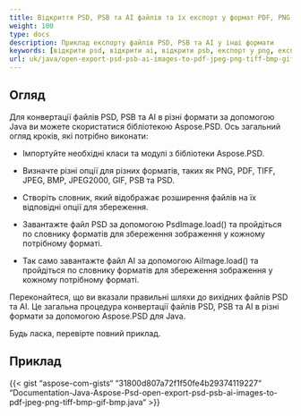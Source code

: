 ```yaml
---
title: Відкриття PSD, PSB та AI файлів та їх експорт у формат PDF, PNG, TIFF, GIF, BMP, JPEG
weight: 100
type: docs
description: Приклад експорту файлів PSD, PSB та AI у інші формати
keywords: [відкрити psd, відкрити ai, відкрити psb, експорт у png, експорт у pdf, експорт у jpeg, експорт у tiff, psd api, java, зразок коду]
url: uk/java/open-export-psd-psb-ai-images-to-pdf-jpeg-png-tiff-bmp-gif-bmp/
---
```


## **Огляд**
Для конвертації файлів PSD, PSB та AI в різні формати за допомогою Java ви можете скористатися бібліотекою Aspose.PSD. Ось загальний огляд кроків, які потрібно виконати:

- Імпортуйте необхідні класи та модулі з бібліотеки Aspose.PSD.

- Визначте різні опції для різних форматів, таких як PNG, PDF, TIFF, JPEG, BMP, JPEG2000, GIF, PSB та PSD.

- Створіть словник, який відображає розширення файлів на їх відповідні опції для збереження.

- Завантажте файл PSD за допомогою PsdImage.load() та пройдіться по словнику форматів для збереження зображення у кожному потрібному форматі.

- Так само завантажте файл AI за допомогою AiImage.load() та пройдіться по словнику форматів для збереження зображення у кожному потрібному форматі.

Переконайтеся, що ви вказали правильні шляхи до вихідних файлів PSD та AI.
Це загальна процедура конвертації файлів PSD, PSB та AI в різні формати за допомогою Aspose.PSD для Java.

Будь ласка, перевірте повний приклад.

## **Приклад**
{{< gist “aspose-com-gists“ “31800d807a72f1f50fe4b29374119227“ “Documentation-Java-Aspose-Psd-open-export-psd-psb-ai-images-to-pdf-jpeg-png-tiff-bmp-gif-bmp.java“ >}}
